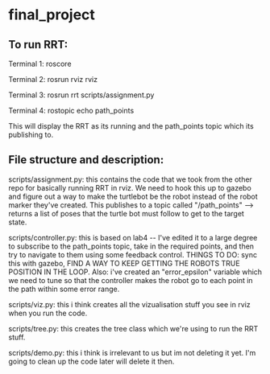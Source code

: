 # final_project

## To run RRT: 

Terminal 1: roscore 

Terminal 2: rosrun rviz rviz 

Terminal 3: rosrun rrt scripts/assignment.py 

Terminal 4: rostopic echo path_points 

This will display the RRT as its running and the path_points topic which its publishing to. 

## File structure and description: 

scripts/assignment.py: this contains the code that we took from the other repo for basically running RRT in rviz. We need to hook this up to gazebo and figure out a way to make the turtlebot be the robot instead of the robot marker they've created. This publishes to a topic called "/path_points" --> returns a list of poses that the turtle bot must follow to get to the target state. 

scripts/controller.py: this is based on lab4 -- I've edited it to a large degree to subscribe to the path_points topic, take in the required points, and then try to navigate to them using some feedback control. THINGS TO DO: sync this with gazebo, FIND A WAY TO KEEP GETTING THE ROBOTS TRUE POSITION IN THE LOOP.  Also: i've created an "error_epsilon" variable which we need to tune so that the controller makes the robot go to each point in the path within some error range. 

scripts/viz.py: this i think creates all the vizualisation stuff you see in rviz when you run the code. 

scripts/tree.py: this creates the tree class which we're using to run the RRT stuff. 

scripts/demo.py: this i think is irrelevant to us but im not deleting it yet. I'm going to clean up the code later will delete it then. 
